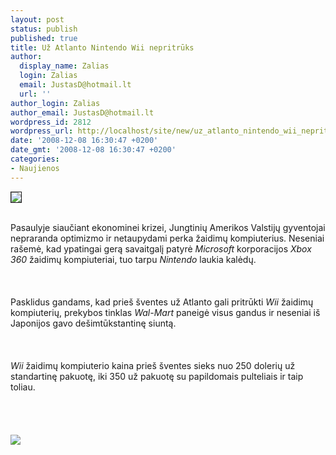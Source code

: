 ```yaml
---
layout: post
status: publish
published: true
title: Už Atlanto Nintendo Wii nepritrūks
author:
  display_name: Zalias
  login: Zalias
  email: JustasD@hotmail.lt
  url: ''
author_login: Zalias
author_email: JustasD@hotmail.lt
wordpress_id: 2812
wordpress_url: http://localhost/site/new/uz_atlanto_nintendo_wii_nepritruks/
date: '2008-12-08 16:30:47 +0200'
date_gmt: '2008-12-08 16:30:47 +0200'
categories:
- Naujienos
---
```

<div class="imgright"><img src="http://www.technews.lt/upl/Failai/wii-logosmall.jpg" border="1"></div>
<p><br>Pasaulyje siaučiant ekonominei krizei, Jungtinių Amerikos Valstijų gyventojai nepraranda optimizmo ir netaupydami perka žaidimų kompiuterius. Neseniai rašemė, kad ypatingai gerą savaitgalį patyrė <i>Microsoft</i> korporacijos <i>Xbox 360</i> žaidimų kompiuteriai, tuo tarpu <i>Nintendo</i> laukia kalėdų.<br />
<br><br />
<br>Pasklidus gandams, kad prieš šventes už Atlanto gali pritrūkti <i>Wii</i> žaidimų kompiuterių, prekybos tinklas <i>Wal-Mart</i> paneigė visus gandus ir neseniai iš Japonijos gavo dešimtūkstantinę siuntą.<br />
<br><br />
<br><i>Wii</i> žaidimų kompiuterio kaina prieš šventes sieks nuo 250 dolerių už standartinę pakuotę, iki 350 už pakuotę su papildomais pulteliais ir taip toliau.<br />
<br><br />
<br><br><img src="http://www.technews.lt/upl/Failai/wiiboxes.jpg"><br><br />
<br><br />
<br><br />
<br></p>
